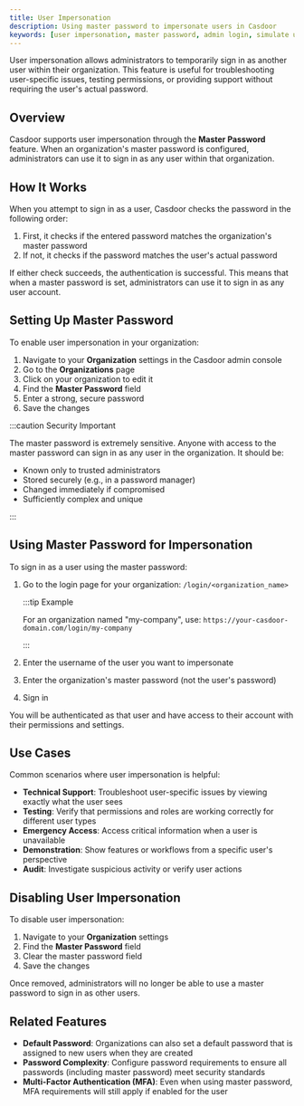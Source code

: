 ```yaml
---
title: User Impersonation
description: Using master password to impersonate users in Casdoor
keywords: [user impersonation, master password, admin login, simulate user]
---
```


User impersonation allows administrators to temporarily sign in as another user within their organization. This feature is useful for troubleshooting user-specific issues, testing permissions, or providing support without requiring the user's actual password.

## Overview

Casdoor supports user impersonation through the **Master Password** feature. When an organization's master password is configured, administrators can use it to sign in as any user within that organization.

## How It Works

When you attempt to sign in as a user, Casdoor checks the password in the following order:

1. First, it checks if the entered password matches the organization's master password
2. If not, it checks if the password matches the user's actual password

If either check succeeds, the authentication is successful. This means that when a master password is set, administrators can use it to sign in as any user account.

## Setting Up Master Password

To enable user impersonation in your organization:

1. Navigate to your **Organization** settings in the Casdoor admin console
2. Go to the **Organizations** page
3. Click on your organization to edit it
4. Find the **Master Password** field
5. Enter a strong, secure password
6. Save the changes

:::caution Security Important

The master password is extremely sensitive. Anyone with access to the master password can sign in as any user in the organization. It should be:

- Known only to trusted administrators
- Stored securely (e.g., in a password manager)
- Changed immediately if compromised
- Sufficiently complex and unique

:::

## Using Master Password for Impersonation

To sign in as a user using the master password:

1. Go to the login page for your organization: `/login/<organization_name>`

   :::tip Example

   For an organization named "my-company", use: `https://your-casdoor-domain.com/login/my-company`

   :::

2. Enter the username of the user you want to impersonate
3. Enter the organization's master password (not the user's password)
4. Sign in

You will be authenticated as that user and have access to their account with their permissions and settings.

## Use Cases

Common scenarios where user impersonation is helpful:

- **Technical Support**: Troubleshoot user-specific issues by viewing exactly what the user sees
- **Testing**: Verify that permissions and roles are working correctly for different user types
- **Emergency Access**: Access critical information when a user is unavailable
- **Demonstration**: Show features or workflows from a specific user's perspective
- **Audit**: Investigate suspicious activity or verify user actions

## Disabling User Impersonation

To disable user impersonation:

1. Navigate to your **Organization** settings
2. Find the **Master Password** field
3. Clear the master password field
4. Save the changes

Once removed, administrators will no longer be able to use a master password to sign in as other users.

## Related Features

- **Default Password**: Organizations can also set a default password that is assigned to new users when they are created
- **Password Complexity**: Configure password requirements to ensure all passwords (including master password) meet security standards
- **Multi-Factor Authentication (MFA)**: Even when using master password, MFA requirements will still apply if enabled for the user
